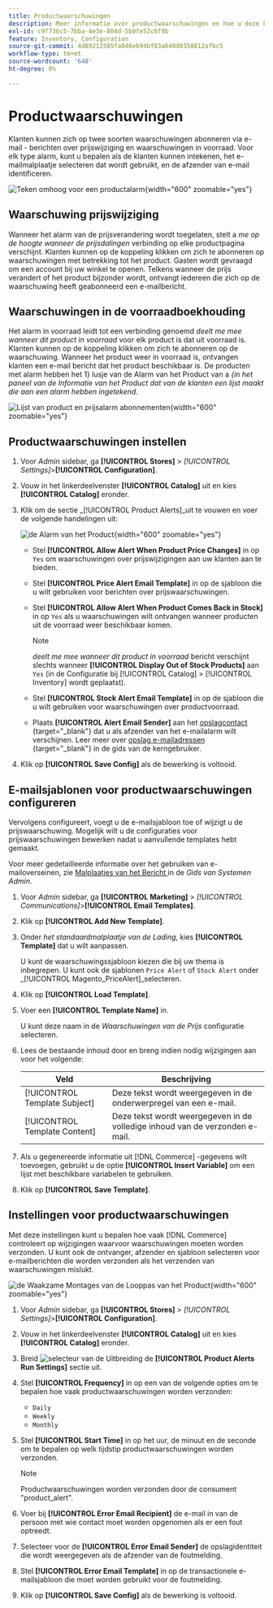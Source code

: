 ```yaml
---
title: Productwaarschuwingen
description: Meer informatie over productwaarschuwingen en hoe u deze kunt gebruiken om klanten op de hoogte te stellen van de voorraadstatus en prijswijzigingen voor producten.
exl-id: c9f736c5-7bba-4e3e-804d-5b0fe52c8f9b
feature: Inventory, Configuration
source-git-commit: 4d89212585fa846eb94bf83a640d0358812afbc5
workflow-type: tm+mt
source-wordcount: '648'
ht-degree: 0%

---
```


# Productwaarschuwingen

Klanten kunnen zich op twee soorten waarschuwingen abonneren via e-mail - berichten over prijswijziging en waarschuwingen in voorraad. Voor elk type alarm, kunt u bepalen als de klanten kunnen intekenen, het e-mailmalplaatje selecteren dat wordt gebruikt, en de afzender van e-mail identificeren.

![ Teken omhoog voor een productalarm ](assets/product-alert-setting.png){width="600" zoomable="yes"}

## Waarschuwing prijswijziging

Wanneer het alarm van de prijsverandering wordt toegelaten, stelt a _me op de hoogte wanneer de prijsdalingen_ verbinding op elke productpagina verschijnt. Klanten kunnen op de koppeling klikken om zich te abonneren op waarschuwingen met betrekking tot het product. Gasten wordt gevraagd om een account bij uw winkel te openen. Telkens wanneer de prijs verandert of het product bijzonder wordt, ontvangt iedereen die zich op de waarschuwing heeft geabonneerd een e-mailbericht.

## Waarschuwingen in de voorraadboekhouding

Het alarm in voorraad leidt tot een verbinding genoemd _deelt me mee wanneer dit product in voorraad_ voor elk product is dat uit voorraad is. Klanten kunnen op de koppeling klikken om zich te abonneren op de waarschuwing. Wanneer het product weer in voorraad is, ontvangen klanten een e-mail bericht dat het product beschikbaar is. De producten met alarm hebben het 1} lusje van de Alarm van het Product van a _{in het paneel van de Informatie van het Product dat van de klanten een lijst maakt die aan een alarm hebben ingetekend._

![ Lijst van product en prijsalarm abonnementen ](assets/inventory-product-alerts.png){width="600" zoomable="yes"}

## Productwaarschuwingen instellen

1. Voor _Admin_ sidebar, ga **[!UICONTROL Stores]** > _[!UICONTROL Settings]_>**[!UICONTROL Configuration]**.

1. Vouw in het linkerdeelvenster **[!UICONTROL Catalog]** uit en kies **[!UICONTROL Catalog]** eronder.

1. Klik om de sectie _[!UICONTROL Product Alerts]_uit te vouwen en voer de volgende handelingen uit:

   ![ de Alarm van het Product ](assets/config-catalog-product-alerts.png){width="600" zoomable="yes"}

   - Stel **[!UICONTROL Allow Alert When Product Price Changes]** in op `Yes` om waarschuwingen over prijswijzigingen aan uw klanten aan te bieden.

   - Stel **[!UICONTROL Price Alert Email Template]** in op de sjabloon die u wilt gebruiken voor berichten over prijswaarschuwingen.

   - Stel **[!UICONTROL Allow Alert When Product Comes Back in Stock]** in op `Yes` als u waarschuwingen wilt ontvangen wanneer producten uit de voorraad weer beschikbaar komen.

     >[!NOTE]
     >
     >_deelt me mee wanneer dit product in voorraad_ bericht verschijnt slechts wanneer **[!UICONTROL Display Out of Stock Products]** aan `Yes` (in de Configuratie bij [!UICONTROL Catalog] > [!UICONTROL Inventory] wordt geplaatst).

   - Stel **[!UICONTROL Stock Alert Email Template]** in op de sjabloon die u wilt gebruiken voor waarschuwingen over productvoorraad.

   - Plaats **[!UICONTROL Alert Email Sender]** aan het [ opslagcontact ](../getting-started/store-details.md#store-email-addresses){target="_blank"} dat u als afzender van het e-mailalarm wilt verschijnen. Leer meer over [ opslag e-mailadressen ](../configuration-reference/general/store-email-addresses.md){target="_blank"} in de gids van de kerngebruiker.

1. Klik op **[!UICONTROL Save Config]** als de bewerking is voltooid.

## E-mailsjablonen voor productwaarschuwingen configureren

Vervolgens configureert, voegt u de e-mailsjabloon toe of wijzigt u de prijswaarschuwing. Mogelijk wilt u de configuraties voor prijswaarschuwingen bewerken nadat u aanvullende templates hebt gemaakt.

Voor meer gedetailleerde informatie over het gebruiken van e-mailoverseinen, zie [ Malplaatjes van het Bericht ](../systems/email-template-custom.md#message-templates) in de _Gids van Systemen Admin_.

1. Voor _Admin_ sidebar, ga **[!UICONTROL Marketing]** > _[!UICONTROL Communications]_>**[!UICONTROL Email Templates]**.

1. Klik op **[!UICONTROL Add New Template]**.

1. Onder _het standaardmalplaatje van de Lading_, kies **[!UICONTROL Template]** dat u wilt aanpassen.

   U kunt de waarschuwingssjabloon kiezen die bij uw thema is inbegrepen. U kunt ook de sjablonen `Price Alert` of `Stock Alert` onder _[!UICONTROL Magento_PriceAlert]_selecteren.

1. Klik op **[!UICONTROL Load Template]**.

1. Voer een **[!UICONTROL Template Name]** in.

   U kunt deze naam in de _Waarschuwingen van de Prijs_ configuratie selecteren.

1. Lees de bestaande inhoud door en breng indien nodig wijzigingen aan voor het volgende:

   | Veld | Beschrijving |
   | ----- | ----- |
   | [!UICONTROL Template Subject] | Deze tekst wordt weergegeven in de onderwerpregel van een e-mail. |
   | [!UICONTROL Template Content] | Deze tekst wordt weergegeven in de volledige inhoud van de verzonden e-mail. |

1. Als u gegenereerde informatie uit [!DNL Commerce] -gegevens wilt toevoegen, gebruikt u de optie **[!UICONTROL Insert Variable]** om een lijst met beschikbare variabelen te gebruiken.

1. Klik op **[!UICONTROL Save Template]**.

## Instellingen voor productwaarschuwingen

Met deze instellingen kunt u bepalen hoe vaak [!DNL Commerce] controleert op wijzigingen waarvoor waarschuwingen moeten worden verzonden. U kunt ook de ontvanger, afzender en sjabloon selecteren voor e-mailberichten die worden verzonden als het verzenden van waarschuwingen mislukt.

![ de Waakzame Montages van de Looppas van het Product ](assets/config-catalog-product-alerts-run-settings.png){width="600" zoomable="yes"}

1. Voor _Admin_ sidebar, ga **[!UICONTROL Stores]** > _[!UICONTROL Settings]_>**[!UICONTROL Configuration]**.

1. Vouw in het linkerdeelvenster **[!UICONTROL Catalog]** uit en kies **[!UICONTROL Catalog]** eronder.

1. Breid ![ selecteur van de Uitbreiding ](../assets/icon-display-expand.png) de **[!UICONTROL Product Alerts Run Settings]** sectie uit.

1. Stel **[!UICONTROL Frequency]** in op een van de volgende opties om te bepalen hoe vaak productwaarschuwingen worden verzonden:

   - `Daily`
   - `Weekly`
   - `Monthly`

1. Stel **[!UICONTROL Start Time]** in op het uur, de minuut en de seconde om te bepalen op welk tijdstip productwaarschuwingen worden verzonden.

   >[!NOTE]
   >
   >Productwaarschuwingen worden verzonden door de consument &quot;product_alert&quot;.

1. Voer bij **[!UICONTROL Error Email Recipient]** de e-mail in van de persoon met wie contact moet worden opgenomen als er een fout optreedt.

1. Selecteer voor de **[!UICONTROL Error Email Sender]** de opslagidentiteit die wordt weergegeven als de afzender van de foutmelding.

1. Stel **[!UICONTROL Error Email Template]** in op de transactionele e-mailsjabloon die moet worden gebruikt voor de foutmelding.

1. Klik op **[!UICONTROL Save Config]** als de bewerking is voltooid.
